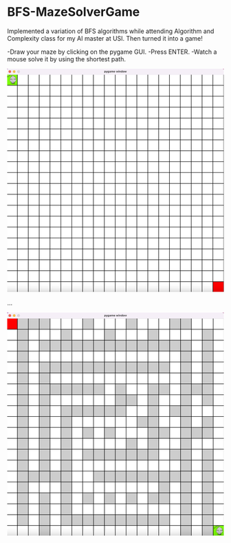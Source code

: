 # BFS-MazeSolverGame

Implemented a variation of BFS algorithms while attending Algorithm and Complexity class for my AI master at USI. Then turned it into a game!

-Draw your maze by clicking on the pygame GUI.
-Press ENTER.
-Watch a mouse solve it by using the shortest path.

![Maze0](/Maze0.png)

...

![Maze1](/Maze1.png)
